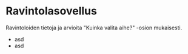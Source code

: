 # Ravintolasovellus
Ravintoloiden tietoja ja arvioita "Kuinka valita aihe?" -osion mukaisesti. 
- asd
- asd
